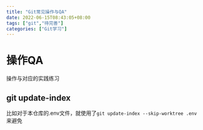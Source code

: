 ```yaml
---
title: "Git常见操作与QA"
date: 2022-06-15T08:43:05+08:00
tags: ["git","待完善"]
categories: ["Git学习"]
---
```



# 操作QA

操作与对应的实践练习

## git update-index

比如对于本仓库的.env文件，就使用了`git update-index --skip-worktree .env`来避免